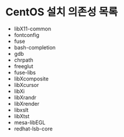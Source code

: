# CentOS 설치 의존성 목록

- libX11-common
- fontconfig
- fuse
- bash-completion
- gdb
- chrpath
- freeglut
- fuse-libs
- libXcomposite
- libXcursor
- libXi
- libXrandr
- libXrender
- libxslt
- libXtst
- mesa-libEGL
- redhat-lsb-core
